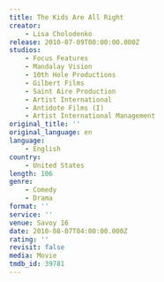 ```yaml
---
title: The Kids Are All Right
creator:
    - Lisa Cholodenko
release: 2010-07-09T00:00:00.000Z
studios:
    - Focus Features
    - Mandalay Vision
    - 10th Hole Productions
    - Gilbert Films
    - Saint Aire Production
    - Artist International
    - Antidote Films (I)
    - Artist International Management
original_title: ''
original_language: en
language:
    - English
country:
    - United States
length: 106
genre:
    - Comedy
    - Drama
format: ''
service: ''
venue: Savoy 16
date: 2010-08-07T04:00:00.000Z
rating: ''
revisit: false
media: Movie
tmdb_id: 39781
---
```



